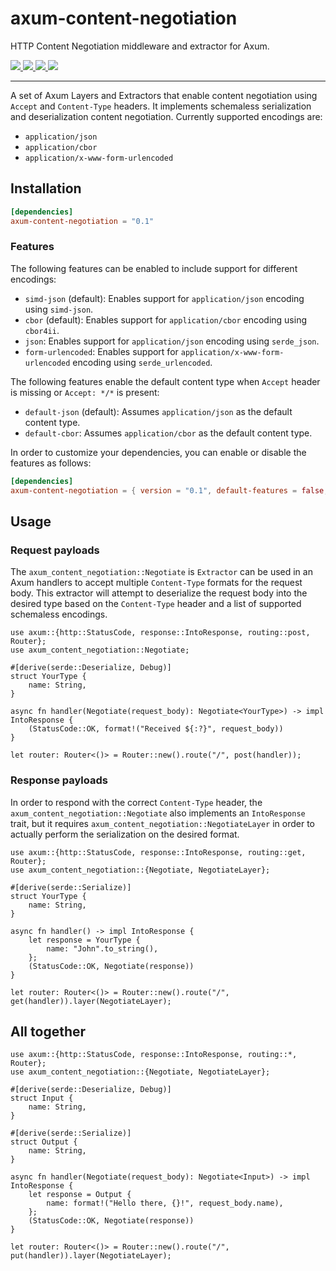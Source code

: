 # axum-content-negotiation

HTTP Content Negotiation middleware and extractor for Axum.

<a href="https://github.com/bltavares/axum-content-negotiation/actions?query=workflow%3AQuickstart+branch%3Amain">
    <img src="https://img.shields.io/github/actions/workflow/status/bltavares/axum-content-negotiation/main.yml?branch=main" />
</a>
<a href="https://github.com/bltavares/axum-content-negotiation/actions?query=workflow%3ACross-compile+branch%3Amain">
    <img src="https://img.shields.io/github/actions/workflow/status/bltavares/axum-content-negotiation/main.yml?branch=main" />
</a>
<a href="https://crates.io/crates/axum-content-negotiation">
    <img src="https://img.shields.io/crates/v/axum-content-negotiation.svg" />
</a>
<a href="https://docs.rs/axum-content-negotiation">
    <img src="https://docs.rs/axum-content-negotiation/badge.svg" />
</a>
<hr />

A set of Axum Layers and Extractors that enable content negotiation using `Accept` and `Content-Type` headers.
It implements schemaless serialization and deserialization content negotiation. Currently supported encodings are:
- `application/json`
- `application/cbor`
- `application/x-www-form-urlencoded`

## Installation

```toml
[dependencies]
axum-content-negotiation = "0.1"
```

### Features

The following features can be enabled to include support for different encodings:
- `simd-json` (default): Enables support for `application/json` encoding using `simd-json`.
- `cbor` (default): Enables support for `application/cbor` encoding using `cbor4ii`.
- `json`: Enables support for `application/json` encoding using `serde_json`.
- `form-urlencoded`: Enables support for `application/x-www-form-urlencoded` encoding using `serde_urlencoded`.

The following features enable the default content type when `Accept` header is missing or `Accept: */*` is present:
- `default-json` (default): Assumes `application/json` as the default content type.
- `default-cbor`: Assumes `application/cbor` as the default content type.

In order to customize your dependencies, you can enable or disable the features as follows:

```toml
[dependencies]
axum-content-negotiation = { version = "0.1", default-features = false, features = ["json", "default-json"] }
```

## Usage

### Request payloads

The `axum_content_negotiation::Negotiate` is `Extractor` can be used in an Axum handlers to accept multiple `Content-Type` formats for the request body.
This extractor will attempt to deserialize the request body into the desired type based on the `Content-Type` header and a list of supported schemaless encodings.

```rust,no_run
use axum::{http::StatusCode, response::IntoResponse, routing::post, Router};
use axum_content_negotiation::Negotiate;

#[derive(serde::Deserialize, Debug)]
struct YourType {
    name: String,
}

async fn handler(Negotiate(request_body): Negotiate<YourType>) -> impl IntoResponse {
    (StatusCode::OK, format!("Received ${:?}", request_body))
}

let router: Router<()> = Router::new().route("/", post(handler));
```

### Response payloads

In order to respond with the correct `Content-Type` header, the `axum_content_negotiation::Negotiate` also implements an `IntoResponse` trait,
but it requires `axum_content_negotiation::NegotiateLayer` in order to actually perform the serialization on the desired format.

```rust,no_run
use axum::{http::StatusCode, response::IntoResponse, routing::get, Router};
use axum_content_negotiation::{Negotiate, NegotiateLayer};

#[derive(serde::Serialize)]
struct YourType {
    name: String,
}

async fn handler() -> impl IntoResponse {
    let response = YourType {
        name: "John".to_string(),
    };
    (StatusCode::OK, Negotiate(response))
}

let router: Router<()> = Router::new().route("/", get(handler)).layer(NegotiateLayer);
```

## All together

```rust,no_run
use axum::{http::StatusCode, response::IntoResponse, routing::*, Router};
use axum_content_negotiation::{Negotiate, NegotiateLayer};

#[derive(serde::Deserialize, Debug)]
struct Input {
    name: String,
}

#[derive(serde::Serialize)]
struct Output {
    name: String,
}

async fn handler(Negotiate(request_body): Negotiate<Input>) -> impl IntoResponse {
    let response = Output {
        name: format!("Hello there, {}!", request_body.name),
    };
    (StatusCode::OK, Negotiate(response))
}

let router: Router<()> = Router::new().route("/", put(handler)).layer(NegotiateLayer);
```